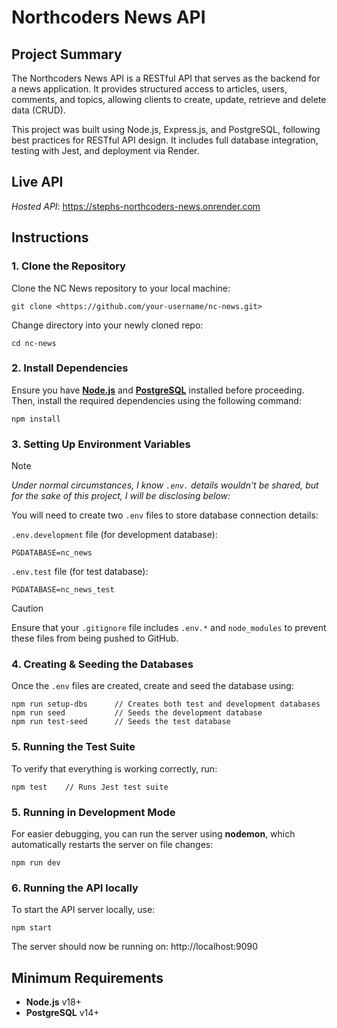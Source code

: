# Northcoders News API

## Project Summary

The Northcoders News API is a RESTful API that serves as the backend for a news application. It provides structured access to articles, users, comments, and topics, allowing clients to create, update, retrieve and delete data (CRUD).

This project was built using Node.js, Express.js, and PostgreSQL, following best practices for RESTful API design. It includes full database integration, testing with Jest, and deployment via Render.

## Live API

_Hosted API_: https://stephs-northcoders-news.onrender.com

## Instructions

### 1. Clone the Repository

Clone the NC News repository to your local machine:

```
git clone <https://github.com/your-username/nc-news.git>
```

Change directory into your newly cloned repo:

```
cd nc-news
```

### 2. Install Dependencies

Ensure you have [**Node.js**](https://nodejs.org/en) and [**PostgreSQL**](https://www.w3schools.com/postgresql/postgresql_install.php) installed before proceeding. Then, install the required dependencies using the following command:

```
npm install
```

### 3. Setting Up Environment Variables

> [!NOTE]
> _Under normal circumstances, I know `.env.` details wouldn't be shared, but for the sake of this project, I will be disclosing below:_

You will need to create two `.env` files to store database connection details:

`.env.development` file (for development database):

```
PGDATABASE=nc_news
```

`.env.test` file (for test database):

```
PGDATABASE=nc_news_test
```

> [!CAUTION]
> Ensure that your `.gitignore` file includes `.env.*` and `node_modules` to prevent these files from being pushed to GitHub.

### 4. Creating & Seeding the Databases

Once the `.env` files are created, create and seed the database using:

```
npm run setup-dbs      // Creates both test and development databases
npm run seed           // Seeds the development database
npm run test-seed      // Seeds the test database
```

### 5. Running the Test Suite

To verify that everything is working correctly, run:

```
npm test    // Runs Jest test suite
```

### 5. Running in Development Mode

For easier debugging, you can run the server using **nodemon**, which automatically restarts the server on file changes:

```
npm run dev
```

### 6. Running the API locally

To start the API server locally, use:

```
npm start
```

The server should now be running on: http://localhost:9090

## Minimum Requirements

- **Node.js** v18+
- **PostgreSQL** v14+
